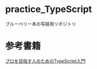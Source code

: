 # practice_TypeScript
ブルーベリー本の写経用リポジトリ
# 参考書籍
[プロを目指す人のためのTypeScript入門](https://gihyo.jp/book/2022/978-4-297-12747-3)
